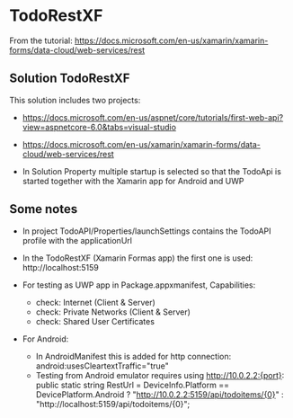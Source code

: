 # TodoRestXF
From the tutorial: https://docs.microsoft.com/en-us/xamarin/xamarin-forms/data-cloud/web-services/rest

## Solution TodoRestXF
This solution includes two projects:
- https://docs.microsoft.com/en-us/aspnet/core/tutorials/first-web-api?view=aspnetcore-6.0&tabs=visual-studio
- https://docs.microsoft.com/en-us/xamarin/xamarin-forms/data-cloud/web-services/rest

- In Solution Property multiple startup is selected so that the TodoApi is started together with the Xamarin app for Android and UWP

## Some notes
- In project TodoAPI/Properties/launchSettings contains the TodoAPI profile with the applicationUrl
- In the TodoRestXF (Xamarin Formas app) the first one is used: http://localhost:5159
- For testing as UWP app 
  in Package.appxmanifest, Capabilities:
  - check: Internet (Client & Server)
  - check: Private Networks (Client & Server)
  - check: Shared User Certificates 

- For Android:
   - In AndroidManifest this is added for http connection: android:usesCleartextTraffic="true"
   - Testing from Android emulator requires using http://10.0.2.2:{port}: 
         public static string RestUrl 
            = DeviceInfo.Platform == DevicePlatform.Android 
            ? "http://10.0.2.2:5159/api/todoitems/{0}"
            : "http://localhost:5159/api/todoitems/{0}";

